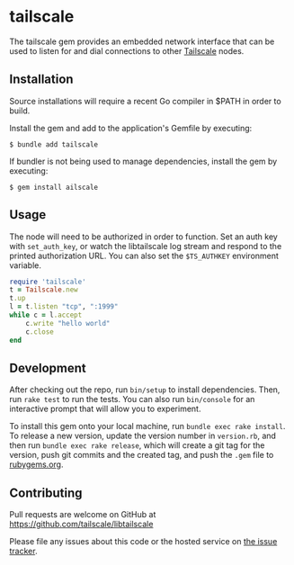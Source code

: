 # tailscale

The tailscale gem provides an embedded network interface that can be used to
listen for and dial connections to other [Tailscale](https://tailscale.com)
nodes.

## Installation

Source installations will require a recent Go compiler in $PATH in order to build.

Install the gem and add to the application's Gemfile by executing:

    $ bundle add tailscale

If bundler is not being used to manage dependencies, install the gem by executing:

    $ gem install ailscale

## Usage

The node will need to be authorized in order to function. Set an auth key with
`set_auth_key`, or watch the libtailscale log stream and respond to the printed
authorization URL. You can also set the `$TS_AUTHKEY` environment variable.

```ruby
require 'tailscale'
t = Tailscale.new
t.up
l = t.listen "tcp", ":1999"
while c = l.accept
    c.write "hello world"
    c.close
end
```

## Development

After checking out the repo, run `bin/setup` to install dependencies. Then, run `rake test` to run the tests. You can also run `bin/console` for an interactive prompt that will allow you to experiment.

To install this gem onto your local machine, run `bundle exec rake install`. To release a new version, update the version number in `version.rb`, and then run `bundle exec rake release`, which will create a git tag for the version, push git commits and the created tag, and push the `.gem` file to [rubygems.org](https://rubygems.org).

## Contributing

Pull requests are welcome on GitHub at https://github.com/tailscale/libtailscale

Please file any issues about this code or the hosted service on
[the issue tracker](https://github.com/tailscale/tailscale/issues).
